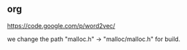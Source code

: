 ## org
https://code.google.com/p/word2vec/

we change the path "malloc.h" -> "malloc/malloc.h" for build. 
